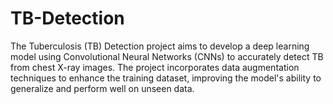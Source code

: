 # TB-Detection
The Tuberculosis (TB) Detection project aims to develop a deep learning model using Convolutional Neural Networks (CNNs) to accurately detect TB from chest X-ray images. The project incorporates data augmentation techniques to enhance the training dataset, improving the model's ability to generalize and perform well on unseen data.
